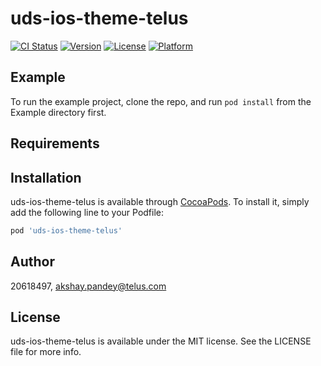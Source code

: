 # uds-ios-theme-telus

[![CI Status](https://img.shields.io/travis/20618497/uds-ios-theme-telus.svg?style=flat)](https://travis-ci.org/20618497/uds-ios-theme-telus)
[![Version](https://img.shields.io/cocoapods/v/uds-ios-theme-telus.svg?style=flat)](https://cocoapods.org/pods/uds-ios-theme-telus)
[![License](https://img.shields.io/cocoapods/l/uds-ios-theme-telus.svg?style=flat)](https://cocoapods.org/pods/uds-ios-theme-telus)
[![Platform](https://img.shields.io/cocoapods/p/uds-ios-theme-telus.svg?style=flat)](https://cocoapods.org/pods/uds-ios-theme-telus)

## Example

To run the example project, clone the repo, and run `pod install` from the Example directory first.

## Requirements

## Installation

uds-ios-theme-telus is available through [CocoaPods](https://cocoapods.org). To install
it, simply add the following line to your Podfile:

```ruby
pod 'uds-ios-theme-telus'
```

## Author

20618497, akshay.pandey@telus.com

## License

uds-ios-theme-telus is available under the MIT license. See the LICENSE file for more info.
